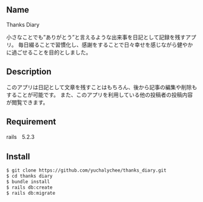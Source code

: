 ## Name
Thanks Diary

小さなことでも”ありがとう”と言えるような出来事を日記として記録を残すアプリ。
毎日綴ることで習慣化し、感謝をすることで日々幸せを感じながら健やかに過ごせることを目的としました。

## Description
このアプリは日記として文章を残すことはもちろん、後から記事の編集や削除もすることが可能です。
また、このアプリを利用している他の投稿者の投稿内容が閲覧できます。

## Requirement
rails　5.2.3

## Install
```bash
$ git clone https://github.com/yuchalychee/thanks_diary.git
$ cd thanks diary
$ bundle install
$ rails db:create
$ rails db:migrate
```
